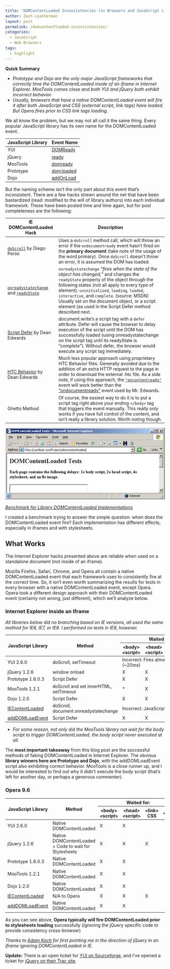 ```yaml
---
title: 'DOMContentLoaded Inconsistencies (in Browsers and JavaScript Libraries)'
author: Zach Leatherman
layout: post
permalink: /domcontentloaded-inconsistencies/
categories:
  - JavaScript
  - Web Browsers
tags:
  - highlight
---
```


**Quick Summary**

*   *Prototype and Dojo are the only major JavaScript frameworks that correctly time the DOMContentLoaded inside of an iframe in Internet Explorer. MooTools comes close and both YUI and jQuery both exhibit incorrect behavior.*
*   *Usually, browsers that have a native DOMContentLoaded event will fire it after both JavaScript and CSS (external script, link tags) have loaded. But Opera fires prior to CSS link tags loading.*

We all know the problem, but we may not all call it the same thing. Every popular JavaScript library has its own name for the DOMContentLoaded event.

<table>
<thead>
<tr>
<th>JavaScript Library</th>
<th>Event Name</th>
</tr>
</thead>
<tbody>
<tr>
<td>YUI</td>
<td><a href="http://developer.yahoo.com/yui/docs/YAHOO.util.Event.html#method_onDOMReady">DOMReady</a></td>
</tr>
<tr>
<td>jQuery</td>
<td><a href="http://docs.jquery.com/Events/ready">ready</a></td>
</tr>
<tr>
<td>MooTools</td>
<td><a href="http://mootools.net/docs/Utilities/DomReady">domready</a></td>
</tr>
<tr>
<td>Prototype</td>
<td><a href="http://www.prototypejs.org/api/document/observe">dom:loaded</a></td>
</tr>
<tr>
<td>Dojo</td>
<td><a href="http://api.dojotoolkit.org/jsdoc/dojo/1.2/dojo.addOnLoad">addOnLoad</a></td>
</tr>
</tbody>
</table>

But the naming scheme isn’t the only part about this event that’s inconsistent. There are a few hacks strewn around the net that have been bastardized (read: modified to the will of library authors) into each individual framework. These have been posted time and time again, but for post completeness are the following:

<table>
<thead>
<tr>
<th>IE DOMContentLoaded Hack</th>
<th>Description</th>
</tr>
</thead>
<tbody>
<tr>
<td><code><a href="http://javascript.nwbox.com/IEContentLoaded/">doScroll</a></code> by Diego Perini</td>
<td>Uses a <code>doScroll</code> method call, which will throw an error if the <code>ondocumentready</code> event hasn’t fired on the <strong>primary document</strong> (take note of the usage of the word primary).  Once <code>doScroll</code> doesn’t throw an error, it is assumed the DOM has loaded.</td>
</tr>
<tr>
<td><code><a href="http://msdn.microsoft.com/en-us/library/ms536957(VS.85).aspx">onreadystatechange</a></code> and <code><a href="http://msdn.microsoft.com/en-us/library/ms534359.aspx">readyState</a></code></td>
<td><code>onreadystatechange</code> <em>“fires when the state of the object has changed,”</em> and changes the <code>readyState</code> property of the object through the following states (not all apply to every type of element): <code>uninitialized</code>, <code>loading</code>, <code>loaded</code>, <code>interactive</code>, and <code>complete</code>.  (source: MSDN) Usually set on the document object, or a script element (as used in the Script Defer method described next.</td>
</tr>
<tr>
<td><a href="http://dean.edwards.name/weblog/2005/09/busted/">Script Defer</a> by Dean Edwards</td>
<td>document.write’s a script tag with a <code>defer</code> attribute.  Defer will cause the browser to delay execution of the script until the DOM has successfully loaded (using onreadystatechange on the script tag until its readyState is “complete”).  Without defer, the browser would execute any script tag immediately.</td>
</tr>
<tr>
<td><a href="http://dean.edwards.name/weblog/2005/09/busted2/">HTC Behavior</a> by Dean Edwards</td>
<td>Much less popular approach using proprietary HTC Behavior files.  Generally avoided due to the addition of an extra HTTP request to the page in order to download the external .htc file.  As a side note, if using this approach, the <code><a href="http://msdn.microsoft.com/en-us/library/ms531021.aspx">"oncontentready"</a></code> event will work better than the <a href="http://msdn.microsoft.com/en-us/library/ms531024.aspx">“ondocumentready”</a> event used by Mr. Edwards.</td>
</tr>
<tr>
<td>Ghetto Method</td>
<td>Of course, the easiest way to do it is to put a script tag right above your ending <code>&lt;/body&gt;</code> tag that triggers the event manually.  This really only works if you have full control of the content, and isn’t really a library solution.  Worth noting though.</td>
</tr>
</tbody>
</table>

[![Benchmark for Library DOMContentLoaded Implementations][benchmarkimg]][benchmark]
  
[*Benchmark for Library DOMContentLoaded Implementations*][benchmark]

 [benchmark]: http://zachleat.com/Projects/domcontentloaded/
 [benchmarkimg]: /web/wp-content/uploads/2008/12/domcontentloaded.png

I created a benchmark trying to answer the simple question: when does the DOMContentLoaded event fire? Each implementation has different effects, especially in iframes and with stylesheets.

## What Works

The Internet Explorer hacks presented above are reliable when used on a standalone document (not inside of an iframe).

Mozilla Firefox, Safari, Chrome, and Opera all contain a native DOMContentLoaded event that each framework uses to consistently fire at the correct time. So, it isn’t even worth summarizing the results for tests in every browser with a native DOMContentLoaded event, except Opera. Opera took a different design approach with their DOMContentLoaded event (certainly not wrong, just different), which we’ll analyze below.

### Internet Explorer inside an Iframe

*All libraries below did no branching based on IE versions, all used the same method for IE6, IE7, or IE8. I performed no tests in IE8, however.*

<table>
<thead>
<tr>
<th rowspan="2">JavaScript Library</th>
<th rowspan="2">Method</th>
<th colspan="4">Waited for:</th>
</tr>
<tr>
<th>&lt;body&gt; &lt;script&gt;</th>
<th>&lt;head&gt; &lt;script&gt;</th>
<th>&lt;link&gt; CSS</th>
<th>&lt;img&gt;</th>
</tr>
</thead>
<tbody>
<tr>
<td>YUI 2.6.0</td>
<td>doScroll, setTimeout</td>
<td colspan="4">Incorrect: Fires almost immediately (~20ms)</td>
</tr>
<tr>
<td>jQuery 1.2.6</td>
<td>window onload</td>
<td>X</td>
<td>X</td>
<td>X</td>
<td>X</td>
</tr>
<tr>
<td>Prototype 1.6.0.3</td>
<td>Script Defer</td>
<td>X</td>
<td>X</td>
<td>X</td>
<td></td>
</tr>
<tr>
<td>MooTools 1.2.1</td>
<td>doScroll and set innerHTML, setTimeout</td>
<td>*</td>
<td>X</td>
<td>X</td>
<td></td>
</tr>
<tr>
<td>Dojo 1.2.0</td>
<td>Script Defer</td>
<td>X</td>
<td>X</td>
<td>X</td>
<td></td>
</tr>
<tr>
<td><a href="http://javascript.nwbox.com/IEContentLoaded/">IEContentLoaded</a></td>
<td>doScroll, document.onreadystatechange</td>
<td colspan="4">Incorrect: JavaScript error.</td>
</tr>
<tr>
<td><a href="http://www.thefutureoftheweb.com/blog/adddomloadevent">addDOMLoadEvent</a></td>
<td>Script Defer</td>
<td>X</td>
<td>X</td>
<td>X</td>
<td></td>
</tr>
</tbody>
</table>


* *For some reason, not only did the MooTools library not wait for the body script to trigger DOMContentLoaded, the body script never executed at all.*

 [10]: http://javascript.nwbox.com/IEContentLoaded/
 [11]: http://www.thefutureoftheweb.com/blog/adddomloadevent

The **most important takeaway** from this blog post are the successful methods of faking DOMContentLoaded in Internet Explorer. The obvious **library winners here are Prototype and Dojo**, with the addDOMLoadEvent script also exhibiting correct behavior. MooTools is a close runner up, and I would be interested to find out why it didn’t execute the body script (that’s left for another day, or perhaps a generous commenter).

### Opera 9.6

<table>
<thead>
<tr>
<th rowspan="2">JavaScript Library</th>
<th rowspan="2">Method</th>
<th colspan="4">Waited for:</th>
</tr>
<tr>
<th>&lt;body&gt; &lt;script&gt;</th>
<th>&lt;head&gt; &lt;script&gt;</th>
<th>&lt;link&gt; CSS</th>
<th>&lt;img&gt;</th>
</tr>
</thead>
<tbody>
<tr>
<td>YUI 2.6.0</td>
<td>Native DOMContentLoaded</td>
<td>X</td>
<td>X</td>
<td></td>
<td></td>
</tr>
<tr>
<td>jQuery 1.2.6</td>
<td>Native DOMContentLoaded + Code to wait for Stylesheets</td>
<td>X</td>
<td>X</td>
<td>X</td>
<td></td>
</tr>
<tr>
<td>Prototype 1.6.0.3</td>
<td>Native DOMContentLoaded</td>
<td>X</td>
<td>X</td>
<td></td>
<td></td>
</tr>
<tr>
<td>MooTools 1.2.1</td>
<td>Native DOMContentLoaded</td>
<td>X</td>
<td>X</td>
<td></td>
<td></td>
</tr>
<tr>
<td>Dojo 1.2.0</td>
<td>Native DOMContentLoaded</td>
<td>X</td>
<td>X</td>
<td></td>
<td></td>
</tr>
<tr>
<td><a href="http://javascript.nwbox.com/IEContentLoaded/">IEContentLoaded</a></td>
<td>N/A to Opera</td>
<td>X</td>
<td>X</td>
<td>X</td>
<td></td>
</tr>
<tr>
<td><a href="http://www.thefutureoftheweb.com/blog/adddomloadevent">addDOMLoadEvent</a></td>
<td>Native DOMContentLoaded</td>
<td>X</td>
<td>X</td>
<td></td>
<td></td>
</tr>
</tbody>
</table>

As you can see above, **Opera typically will fire DOMContentLoaded prior to stylesheets loading** successfully (ignoring the jQuery specific code to provide consistency cross-browser)

*Thanks to [Adam Koch][12] for first pointing me in the direction of jQuery in an iframe ignoring DOMContentLoaded in IE.*

 [12]: http://www.adamkoch.com/

**Update:** There is an open ticket for [YUI on Sourceforge][13], and I’ve opened a ticket for [jQuery on their Trac site][14].

 [13]: http://sourceforge.net/tracker/index.php?func=detail&aid=2008289&group_id=165715&atid=836476
 [14]: http://dev.jquery.com/ticket/3693